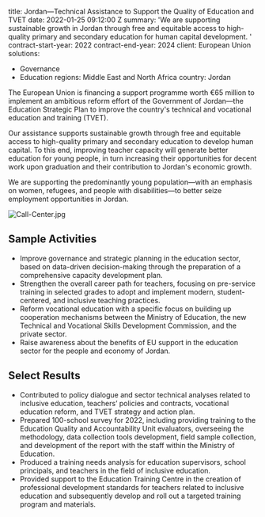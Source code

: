 
title: Jordan—Technical Assistance to Support the Quality of Education and TVET
date: 2022-01-25 09:12:00 Z
summary: 'We are supporting sustainable growth in Jordan through free and equitable
  access to high-quality primary and secondary education for human capital development. '
contract-start-year: 2022
contract-end-year: 2024
client: European Union
solutions:
- Governance
- Education
regions: Middle East and North Africa
country: Jordan


The European Union is financing a support programme worth €65 million to implement an ambitious reform effort of the Government of Jordan—the Education Strategic Plan to improve the country's technical and vocational education and training (TVET).

Our assistance supports sustainable growth through free and equitable access to high-quality primary and secondary education to develop human capital. To this end, improving teacher capacity will generate better education for young people, in turn increasing their opportunities for decent work upon graduation and their contribution to Jordan's economic growth.

We are supporting the predominantly young population—with an emphasis on women, refugees, and people with disabilities—to better seize employment opportunities in Jordan.

![Call-Center.jpg](/uploads/Call-Center.jpg)

## Sample Activities

* Improve governance and strategic planning in the education sector, based on data-driven decision-making through the preparation of a comprehensive capacity development plan.
* Strengthen the overall career path for teachers, focusing on pre-service training in selected grades to adopt and implement modern, student-centered, and inclusive teaching practices.
* Reform vocational education with a specific focus on building up cooperation mechanisms between the Ministry of Education, the new Technical and Vocational Skills Development Commission, and the private sector.
* Raise awareness about the benefits of EU support in the education sector for the people and economy of Jordan.

## Select Results

* Contributed to policy dialogue and sector technical analyses related to inclusive education, teachers’ policies and contracts, vocational education reform, and TVET strategy and action plan.
* Prepared 100-school survey for 2022, including providing training to the Education Quality and Accountability Unit evaluators, overseeing the methodology, data collection tools development, field sample collection, and development of the report with the staff within the Ministry of Education.
* Produced a training needs analysis for education supervisors, school principals, and teachers in the field of inclusive education.
* Provided support to the Education Training Centre in the creation of professional development standards for teachers related to inclusive education and subsequently develop and roll out a targeted training program and materials.
